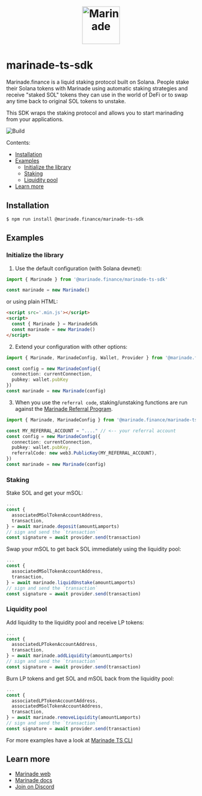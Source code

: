 # <p align="center"><a href="https://marinade.finance/"><img src="https://raw.githubusercontent.com/marinade-finance/liquid-staking-program/main/Docs/img/MNDE.png" height="100" alt="Marinade"></a>

# marinade-ts-sdk

Marinade.finance is a liquid staking protocol built on Solana. People stake their Solana tokens with Marinade using automatic staking strategies and receive "staked SOL" tokens they can use in the world of DeFi or to swap any time back to original SOL tokens to unstake.

This SDK wraps the staking protocol and allows you to start marinading from your applications.

![Build](https://github.com/marinade-finance/marinade-ts-sdk/actions/workflows/build-test.yml/badge.svg)

Contents:
- [Installation](#installation)
- [Examples](#examples)
   - [Initialize the library](#initialize-the-library)
   - [Staking](#staking)
   - [Liquidity pool](#liquidity-pool)
- [Learn more](#learn-more)

## Installation
```bash
$ npm run install @marinade.finance/marinade-ts-sdk
```

## Examples

### Initialize the library

1) Use the default configuration (with Solana devnet):
```ts
import { Marinade } from '@marinade.finance/marinade-ts-sdk'

const marinade = new Marinade()
```
or using plain HTML:
```html
<script src='.min.js'></script>
<script>
  const { Marinade } = MarinadeSdk
  const marinade = new Marinade()
</script>
```

2) Extend your configuration with other options:
```ts
import { Marinade, MarinadeConfig, Wallet, Provider } from '@marinade.finance/marinade-ts-sdk'

const config = new MarinadeConfig({
  connection: currentConnection,
  pubkey: wallet.pubKey
})
const marinade = new Marinade(config)
```

3) When you use the `referral code`, staking/unstaking functions are run against the [Marinade Referral Program](https://github.com/marinade-finance/liquid-staking-referral-program).
```ts
import { Marinade, MarinadeConfig } from '@marinade.finance/marinade-ts-sdk'

const MY_REFERRAL_ACCOUNT = "...." // <-- your referral account
const config = new MarinadeConfig({
  connection: currentConnection,
  pubkey: wallet.pubKey,
  referralCode: new web3.PublicKey(MY_REFERRAL_ACCOUNT),
})
const marinade = new Marinade(config)
```

### Staking

Stake SOL and get your mSOL:
```ts
...
const {
  associatedMSolTokenAccountAddress,
  transaction,
} = await marinade.deposit(amountLamports)
// sign and send the `transaction`
const signature = await provider.send(transaction)
```

Swap your mSOL to get back SOL immediately using the liquidity pool:
```ts
...
const {
  associatedMSolTokenAccountAddress,
  transaction,
} = await marinade.liquidUnstake(amountLamports)
// sign and send the `transaction`
const signature = await provider.send(transaction)
```

### Liquidity pool

Add liquidity to the liquidity pool and receive LP tokens:
```ts
...
const {
  associatedLPTokenAccountAddress,
  transaction,
} = await marinade.addLiquidity(amountLamports)
// sign and send the `transaction`
const signature = await provider.send(transaction)
```

Burn LP tokens and get SOL and mSOL back from the liquidity pool:
```ts
...
const {
  associatedLPTokenAccountAddress,
  associatedMSolTokenAccountAddress,
  transaction,
} = await marinade.removeLiquidity(amountLamports)
// sign and send the `transaction`
const signature = await provider.send(transaction)
```

For more examples have a look at [Marinade TS CLI](https://github.com/marinade-finance/marinade-ts-cli)

## Learn more
- [Marinade web](https://marinade.finance)
- [Marinade docs](https://docs.marinade.finance/)
- [Join on Discord](https://discord.com/invite/6EtUf4Euu6)
